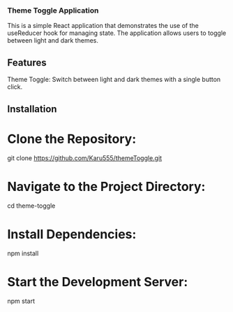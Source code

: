 
### Theme Toggle Application

This is a simple React application that demonstrates the use of the useReducer hook for managing state. The application allows users to toggle between light and dark themes. 

## Features 

Theme Toggle: Switch between light and dark themes with a single button click.

## Installation

# Clone the Repository:

git clone https://github.com/Karu555/themeToggle.git

# Navigate to the Project Directory:

cd theme-toggle

# Install Dependencies:

npm install

# Start the Development Server:

npm start